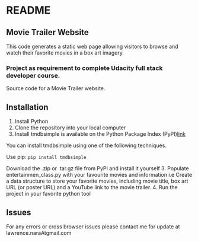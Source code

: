 # README #
## Movie Trailer Website 
 This code generates a static web page allowing visitors to browse and watch their favorite movies in a box art imagery.
### Project as requirement to complete Udacity full stack developer course.
Source code for a Movie Trailer website.

## Installation

1. Install Python
2. Clone the repository into your local computer
3. Install 
tmdbsimple is available on the Python Package Index (PyPI)[link](https://pypi.python.org/pypi/tmdbsimple.)

You can install tmdbsimple using one of the following techniques.

Use pip:
`pip install tmdbsimple`

Download the .zip or .tar.gz file from PyPI and install it yourself
3. Populate entertainmen_class.py with your favourite movies and information i.e Create a data structure to store your favorite movies, including movie title, box art URL (or poster URL) and a YouTube link to the movie trailer.
4. Run the project in your favorite python tool

## Issues

  For any errors or cross browser issues please contact me for update at lawrence.naraAtgmail.com
